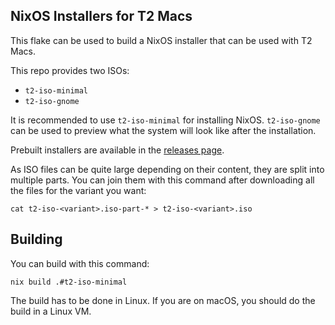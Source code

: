 ## NixOS Installers for T2 Macs

This flake can be used to build a NixOS installer that can be used with T2 Macs.

This repo provides two ISOs:
* `t2-iso-minimal`
* `t2-iso-gnome`

It is recommended to use `t2-iso-minimal` for installing NixOS. `t2-iso-gnome` can be used to preview what the system will look like after the installation.

Prebuilt installers are available in the [releases page](https://github.com/t2linux/nixos-t2-iso/releases).

As ISO files can be quite large depending on their content, they are split into multiple parts. You can join them with this command after downloading all the files for the variant you want:
```
cat t2-iso-<variant>.iso-part-* > t2-iso-<variant>.iso
```

## Building

You can build with this command:
```
nix build .#t2-iso-minimal
```

The build has to be done in Linux. If you are on macOS, you should do the build in a Linux VM.
